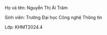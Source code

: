 <!DOCTYPE html>
<html> 
  <head>
    <meta charset="utf-8">     
    <title>Nguyễn Thị Ái Trâm</title>
  </head>
  
  <body>
      <p>Họ và tên: Nguyễn Thị Ái Trâm</p>
      <p>Sinh viên: Trường Đại học Công nghệ Thông tin </p>
      <p>Lớp: KHMT2024.4</p>
  </body>
</html>
